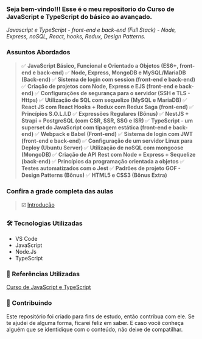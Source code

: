 ### Seja bem-vindo!!! Esse é o meu repositorio do Curso de JavaScript e TypeScript do básico ao avançado.
_Javascript e TypeScript - front-end e back-end (Full Stack) - Node, Express, noSQL, React, hooks, Redux, Design Patterns._


###  Assuntos Abordados
> ✅  <strong> JavaScript Básico, Funcional e Orientado a Objetos (ES6+, front-end e back-end) </strong>
> ✅  <strong> Node, Express, MongoDB e MySQL/MariaDB (Back-end) </strong>
> ✅  <strong> Sistema de login com session (front-end e back-end) </strong>
> ✅  <strong> Criação de projetos com Node, Express e EJS (front-end e back-end) </strong>
> ✅  <strong> Configurações de segurança para o servidor (SSH e TLS - Https) </strong>
> ✅  <strong> Utilização de SQL com sequelize (MySQL e MariaDB) </strong>
> ✅  <strong> React JS com React Hooks + Redux com Redux Saga (front-end) </strong>
> ✅  <strong> Princípios S.O.L.I.D </strong>
> ✅  <strong> Expressões Regulares (Bônus) </strong>
> ✅  <strong> NestJS + Strapi + PostgreSQL (com CSR, SSR, SSG e ISR) </strong>
> ✅  <strong> TypeScript - um superset do JavaScript com tipagem estática (front-end e back-end) </strong>
> ✅  <strong> Webpack e Babel (Front-end) </strong>
> ✅  <strong> Sistema de login com JWT (front-end e back-end) </strong>
> ✅  <strong> Configuração de um servidor Linux para Deploy (Ubuntu Server) </strong>
> ✅  <strong> Utilização de noSQL com mongoose (MongoDB) </strong>
> ✅  <strong> Criação de API Rest com Node + Express + Sequelize (back-end) </strong>
> ✅  <strong> Princípios da programação orientada a objetos </strong>
> ✅  <strong> Testes automatizados com o Jest </strong>
> ✅  <strong> Padrões de projeto GOF - Design Patterns (Bônus) </strong>
> ✅  <strong> HTML5 e CSS3 (Bônus Extra) </strong>



### Confira a grade completa das aulas
> ☑️ [Introdução]()


### 🛠 Tecnologias Utilizadas
- VS Code
- JavaScript
- Node.Js
- TypeScript

### 📑 Referências Utilizadas
[Curso de JavaScript e TypeScript](https://www.udemy.com/course/curso-de-javascript-moderno-do-basico-ao-avancado/?couponCode=2021PM25)



### 🤝 Contribuindo
Este repositório foi criado para fins de estudo, então contribua com ele. Se te ajudei de alguma forma, ficarei feliz em
saber. E caso você conheça alguém que se identidique com o conteúdo, não deixe de compatilhar.


